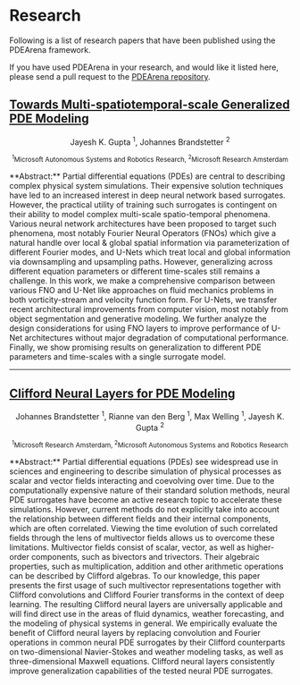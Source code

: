 
# Research

Following is a list of research papers that have been published using the PDEArena framework.

If you have used PDEArena in your research, and would like it listed here, please send a pull request to the [PDEArena repository](https://github.com/microsoft/pdearena).


<!-- Large font: -->
<h2>
<a href="https://arxiv.org/abs/2209.15616">Towards Multi-spatiotemporal-scale Generalized PDE Modeling</a>
</h2>
<center>
Jayesh K. Gupta <sup>1</sup>, Johannes Brandstetter <sup>2</sup>
    
<small><sup>1</sup>Microsoft Autonomous Systems and Robotics Research, <sup>2</sup>Microsoft Research Amsterdam</small>
</center>
**Abstract:** Partial differential equations (PDEs) are central to describing complex physical system simulations. Their expensive solution techniques have led to an increased interest in deep neural network based surrogates. However, the practical utility of training such surrogates is contingent on their ability to model complex multi-scale spatio-temporal phenomena. Various neural network architectures have been proposed to target such phenomena, most notably Fourier Neural Operators (FNOs) which give a natural handle over local & global spatial information via parameterization of different Fourier modes, and U-Nets which treat local and global information via downsampling and upsampling paths. However, generalizing across different equation parameters or different time-scales still remains a challenge. In this work, we make a comprehensive comparison between various FNO and U-Net like approaches on fluid mechanics problems in both vorticity-stream and velocity function form. For U-Nets, we transfer recent architectural improvements from computer vision, most notably from object segmentation and generative modeling. We further analyze the design considerations for using FNO layers to improve performance of U-Net architectures without major degradation of computational performance. Finally, we show promising results on generalization to different PDE parameters and time-scales with a single surrogate model.



    

---



<!-- Large font: -->
<h2>
<a href="https://arxiv.org/abs/2209.04934">Clifford Neural Layers for PDE Modeling</a>
</h2>
<center>
Johannes Brandstetter <sup>1</sup>, Rianne van den Berg <sup>1</sup>, Max Welling <sup>1</sup>, Jayesh K. Gupta <sup>2</sup>
    
<small><sup>1</sup>Microsoft Research Amsterdam, <sup>2</sup>Microsoft Autonomous Systems and Robotics Research</small>
</center>
**Abstract:** Partial differential equations (PDEs) see widespread use in sciences and engineering to describe simulation of physical processes as scalar and vector fields interacting and coevolving over time. Due to the computationally expensive nature of their standard solution methods, neural PDE surrogates have become an active research topic to accelerate these simulations. However, current methods do not explicitly take into account the relationship between different fields and their internal components, which are often correlated. Viewing the time evolution of such correlated fields through the lens of multivector fields allows us to overcome these limitations. Multivector fields consist of scalar, vector, as well as higher-order components, such as bivectors and trivectors. Their algebraic properties, such as multiplication, addition and other arithmetic operations can be described by Clifford algebras. To our knowledge, this paper presents the first usage of such multivector representations together with Clifford convolutions and Clifford Fourier transforms in the context of deep learning. The resulting Clifford neural layers are universally applicable and will find direct use in the areas of fluid dynamics, weather forecasting, and the modeling of physical systems in general. We empirically evaluate the benefit of Clifford neural layers by replacing convolution and Fourier operations in common neural PDE surrogates by their Clifford counterparts on two-dimensional Navier-Stokes and weather modeling tasks, as well as three-dimensional Maxwell equations. Clifford neural layers consistently improve generalization capabilities of the tested neural PDE surrogates.



    